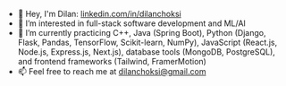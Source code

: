 - 👋 Hey, I'm Dilan: [linkedin.com/in/dilanchoksi](https://www.linkedin.com/in/dilanchoksi/)
- 🔭 I’m interested in full-stack software development and ML/AI
- 🌱 I’m currently practicing C++, Java (Spring Boot), Python (Django, Flask, Pandas, TensorFlow, Scikit-learn, NumPy), JavaScript (React.js, Node.js, Express.js, Next.js), database tools (MongoDB, PostgreSQL), and frontend frameworks (Tailwind, FramerMotion)
- 📫 Feel free to reach me at dilanchoksi@gmail.com
